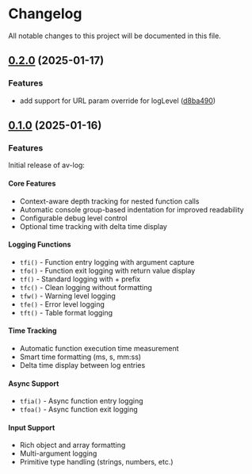 # Changelog

All notable changes to this project will be documented in this file.

## [0.2.0](https://github.com/cascading-jox/av-log/compare/v0.1.0...v0.2.0) (2025-01-17)

### Features

* add support for URL param override for logLevel ([d8ba490](https://github.com/cascading-jox/av-log/commit/d8ba490d225c5d9978142a95da6266da0b404bc7))

## [0.1.0](https://github.com/cascading-jox/av-log/commits/v0.1.0) (2025-01-16)

### Features

Initial release of av-log:

#### Core Features
* Context-aware depth tracking for nested function calls
* Automatic console group-based indentation for improved readability
* Configurable debug level control
* Optional time tracking with delta time display

#### Logging Functions
* `tfi()` - Function entry logging with argument capture
* `tfo()` - Function exit logging with return value display
* `tf()` - Standard logging with + prefix
* `tfc()` - Clean logging without formatting
* `tfw()` - Warning level logging
* `tfe()` - Error level logging
* `tft()` - Table format logging

#### Time Tracking
* Automatic function execution time measurement
* Smart time formatting (ms, s, mm:ss)
* Delta time display between log entries

#### Async Support
* `tfia()` - Async function entry logging
* `tfoa()` - Async function exit logging

#### Input Support
* Rich object and array formatting
* Multi-argument logging
* Primitive type handling (strings, numbers, etc.)
